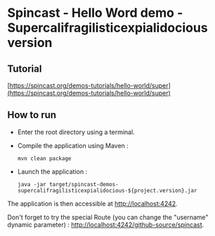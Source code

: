 # Spincast - Hello Word demo - Supercalifragilisticexpialidocious version

## Tutorial

[https://spincast.org/demos-tutorials/hello-world/super](https://spincast.org/demos-tutorials/hello-world/super)

## How to run

- Enter the root directory using a terminal.


- Compile the application using Maven :  

  `mvn clean package`


- Launch the application :  

  `java -jar target/spincast-demos-supercalifragilisticexpialidocious-${project.version}.jar`

The application is then accessible at [http://localhost:4242](http://localhost:4242).

Don't forget to try the special Route (you can change the "username" dynamic parameter) : [http://localhost:4242/github-source/spincast](http://localhost:4242/github-source/spincast).

